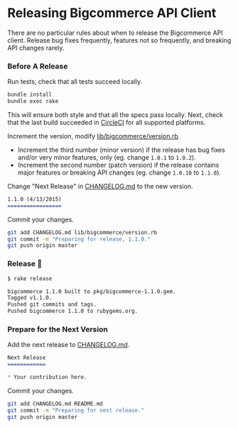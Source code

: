 # Releasing Bigcommerce API Client

There are no particular rules about when to release the Bigcommerce API client. Release bug fixes frequently, features
not so frequently, and breaking API changes rarely.

### Before A Release

Run tests, check that all tests succeed locally.

```sh
bundle install
bundle exec rake
```

This will ensure both style and that all the specs pass locally. Next, check that the last build succeeded 
in [CircleCI](https://app.circleci.com/pipelines/github/bigcommerce/bigcommerce-api-ruby) for all supported platforms.

Increment the version, modify [lib/bigcommerce/version.rb](lib/bigcommerce/version.rb).

* Increment the third number (minor version) if the release has bug fixes and/or very minor features, only (eg. change `1.0.1` to `1.0.2`).
* Increment the second number (patch version) if the release contains major features or breaking API changes (eg. change `1.0.10` to `1.1.0`).

Change "Next Release" in [CHANGELOG.md](CHANGELOG.md) to the new version.

```markdown
1.1.0 (4/13/2015)
=================
```

Commit your changes.

```sh
git add CHANGELOG.md lib/bigcommerce/version.rb
git commit -m "Preparing for release, 1.1.0."
git push origin master
```

### Release :tada:

```sh
$ rake release

bigcommerce 1.1.0 built to pkg/bigcommerce-1.1.0.gem.
Tagged v1.1.0.
Pushed git commits and tags.
Pushed bigcommerce 1.1.0 to rubygems.org.
```

### Prepare for the Next Version

Add the next release to [CHANGELOG.md](CHANGELOG.md).

```markdown
Next Release
============

* Your contribution here.
```

Commit your changes.

```sh
git add CHANGELOG.md README.md
git commit -m "Preparing for next release."
git push origin master
```
